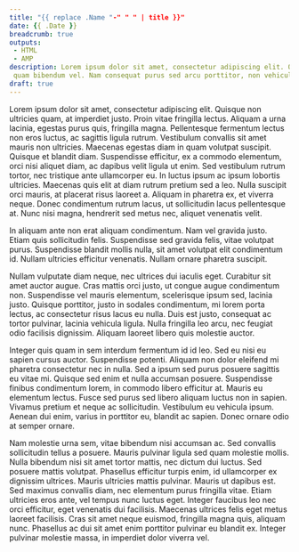 ```yaml
---
title: "{{ replace .Name "-" " " | title }}"
date: {{ .Date }}
breadcrumb: true
outputs:
 - HTML
 - AMP
description: Lorem ipsum dolor sit amet, consectetur adipiscing elit. Quisque volutpat lacinia turpis, vitae tristique
 quam bibendum vel. Nam consequat purus sed arcu porttitor, non vehicula est mattis. Curabitur
draft: true
---
```

Lorem ipsum dolor sit amet, consectetur adipiscing elit. Quisque non ultricies quam, at imperdiet justo. Proin vitae
fringilla lectus. Aliquam a urna lacinia, egestas purus quis, fringilla magna. Pellentesque fermentum lectus non eros
luctus, ac sagittis ligula rutrum. Vestibulum convallis sit amet mauris non ultricies. Maecenas egestas diam in quam
volutpat suscipit. Quisque et blandit diam. Suspendisse efficitur, ex a commodo elementum, orci nisi aliquet diam, ac
dapibus velit ligula ut enim. Sed vestibulum rutrum tortor, nec tristique ante ullamcorper eu. In luctus ipsum ac ipsum
lobortis ultricies. Maecenas quis elit at diam rutrum pretium sed a leo. Nulla suscipit orci mauris, at placerat risus
laoreet a. Aliquam in pharetra ex, et viverra neque. Donec condimentum rutrum lacus, ut sollicitudin lacus pellentesque
at. Nunc nisi magna, hendrerit sed metus nec, aliquet venenatis velit.

In aliquam ante non erat aliquam condimentum. Nam vel gravida justo. Etiam quis sollicitudin felis. Suspendisse sed
gravida felis, vitae volutpat purus. Suspendisse blandit mollis nulla, sit amet volutpat elit condimentum id. Nullam
ultricies efficitur venenatis. Nullam ornare pharetra suscipit.

Nullam vulputate diam neque, nec ultrices dui iaculis eget. Curabitur sit amet auctor augue. Cras mattis orci justo, ut
congue augue condimentum non. Suspendisse vel mauris elementum, scelerisque ipsum sed, lacinia justo. Quisque porttitor,
justo in sodales condimentum, mi lorem porta lectus, ac consectetur risus lacus eu nulla. Duis est justo, consequat ac
tortor pulvinar, lacinia vehicula ligula. Nulla fringilla leo arcu, nec feugiat odio facilisis dignissim. Aliquam
laoreet libero quis molestie auctor.

Integer quis quam in sem interdum fermentum id id leo. Sed eu nisi eu sapien cursus auctor. Suspendisse potenti. Aliquam
non dolor eleifend mi pharetra consectetur nec in nulla. Sed a ipsum sed purus posuere sagittis eu vitae mi. Quisque sed
enim et nulla accumsan posuere. Suspendisse finibus condimentum lorem, in commodo libero efficitur at. Mauris eu
elementum lectus. Fusce sed purus sed libero aliquam luctus non in sapien. Vivamus pretium et neque ac sollicitudin.
Vestibulum eu vehicula ipsum. Aenean dui enim, varius in porttitor eu, blandit ac sapien. Donec ornare odio at semper
ornare.

Nam molestie urna sem, vitae bibendum nisi accumsan ac. Sed convallis sollicitudin tellus a posuere. Mauris pulvinar
ligula sed quam molestie mollis. Nulla bibendum nisi sit amet tortor mattis, nec dictum dui luctus. Sed posuere mattis
volutpat. Phasellus efficitur turpis enim, id ullamcorper ex dignissim ultrices. Mauris ultricies mattis pulvinar.
Mauris ut dapibus est. Sed maximus convallis diam, nec elementum purus fringilla vitae. Etiam ultricies eros ante, vel
tempus nunc luctus eget. Integer faucibus leo nec orci efficitur, eget venenatis dui facilisis. Maecenas ultrices felis
eget metus laoreet facilisis. Cras sit amet neque euismod, fringilla magna quis, aliquam nunc. Phasellus ac dui sit amet
enim porttitor pulvinar eu blandit ex. Integer pulvinar molestie massa, in imperdiet dolor viverra vel.